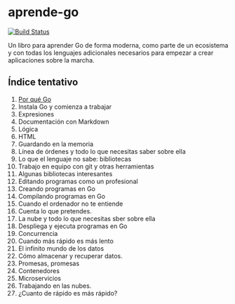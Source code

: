 # aprende-go

[![Build Status](https://travis-ci.org/JJ/aprende-go.svg?branch=master)](https://travis-ci.org/JJ/aprende-go)

Un libro para aprender Go de forma moderna, como parte de un
ecosistema y con todas los lenguajes adicionales necesarios para
empezar a crear aplicaciones sobre la marcha. 

## Índice tentativo

1. [Por qué Go](txt/01.por-que-go.md)
2. Instala Go y comienza a trabajar
3. Expresiones
4. Documentación con Markdown
5. Lógica 
6. HTML
7. Guardando en la memoria
8. Línea de órdenes y todo lo que necesitas saber sobre ella
9. Lo que el lenguaje no sabe:  bibliotecas
10. Trabajo en equipo con git y otras herramientas
11. Algunas bibliotecas interesantes
11. Editando programas como un profesional
11. Creando programas en Go
12. Compilando programas en Go
13. Cuando el ordenador no te entiende
14. Cuenta lo que pretendes.
13. La nube y todo lo que necesitas sber sobre ella
14. Despliega y ejecuta programas en Go
15. Concurrencia
16. Cuando más rápido es más lento
17. El infinito mundo de los datos
18. Cómo almacenar y recuperar datos.
17. Promesas, promesas
18. Contenedores
19. Microservicios 
20. Trabajando en las nubes.
21. ¿Cuanto de rápido es más rápido?



